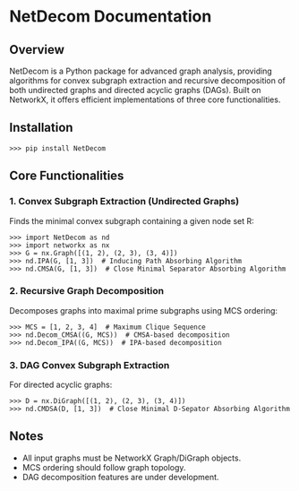
# NetDecom Documentation

## Overview
NetDecom is a Python package for advanced graph analysis, providing algorithms for convex subgraph extraction and recursive decomposition of both undirected graphs and directed acyclic graphs (DAGs). Built on NetworkX, it offers efficient implementations of three core functionalities.

## Installation

```pycon
>>> pip install NetDecom
```

## Core Functionalities

### 1. Convex Subgraph Extraction (Undirected Graphs)
Finds the minimal convex subgraph containing a given node set R:

```pycon
>>> import NetDecom as nd
>>> import networkx as nx
>>> G = nx.Graph([(1, 2), (2, 3), (3, 4)])
>>> nd.IPA(G, [1, 3])  # Inducing Path Absorbing Algorithm
>>> nd.CMSA(G, [1, 3])  # Close Minimal Separator Absorbing Algorithm
```

### 2. Recursive Graph Decomposition
Decomposes graphs into maximal prime subgraphs using MCS ordering:

```pycon
>>> MCS = [1, 2, 3, 4]  # Maximum Clique Sequence
>>> nd.Decom_CMSA((G, MCS))  # CMSA-based decomposition
>>> nd.Decom_IPA((G, MCS))  # IPA-based decomposition
```

### 3. DAG Convex Subgraph Extraction
For directed acyclic graphs:

```pycon
>>> D = nx.DiGraph([(1, 2), (2, 3), (3, 4)])
>>> nd.CMDSA(D, [1, 3])  # Close Minimal D-Sepator Absorbing Algorithm
```

## Notes
- All input graphs must be NetworkX Graph/DiGraph objects.
- MCS ordering should follow graph topology.
- DAG decomposition features are under development.
